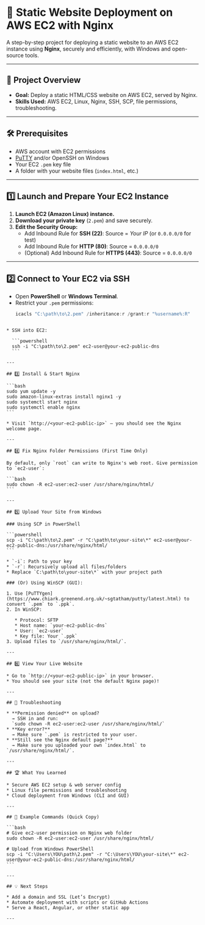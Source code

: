 # 🚀 Static Website Deployment on AWS EC2 with Nginx

A step-by-step project for deploying a static website to an AWS EC2 instance using **Nginx**, securely and efficiently, with Windows and open-source tools.

---

## 📄 Project Overview

- **Goal:** Deploy a static HTML/CSS website on AWS EC2, served by Nginx.
- **Skills Used:** AWS EC2, Linux, Nginx, SSH, SCP, file permissions, troubleshooting.

---

## 🛠️ Prerequisites

- AWS account with EC2 permissions
- [PuTTY](https://www.chiark.greenend.org.uk/~sgtatham/putty/latest.html) and/or OpenSSH on Windows
- Your EC2 `.pem` key file
- A folder with your website files (`index.html`, etc.)

---

## 1️⃣ Launch and Prepare Your EC2 Instance

1. **Launch EC2 (Amazon Linux) instance.**
2. **Download your private key** (`2.pem`) and save securely.
3. **Edit the Security Group:**
   - Add Inbound Rule for **SSH (22)**: Source = _Your IP_ (or `0.0.0.0/0` for test)
   - Add Inbound Rule for **HTTP (80)**: Source = `0.0.0.0/0`
   - (Optional) Add Inbound Rule for **HTTPS (443)**: Source = `0.0.0.0/0`

---

## 2️⃣ Connect to Your EC2 via SSH

- Open **PowerShell** or **Windows Terminal**.
- Restrict your `.pem` permissions:
  ```powershell
  icacls "C:\path\to\2.pem" /inheritance:r /grant:r "%username%:R"
````

* SSH into EC2:

  ```powershell
  ssh -i "C:\path\to\2.pem" ec2-user@your-ec2-public-dns
  ```

---

## 3️⃣ Install & Start Nginx

```bash
sudo yum update -y
sudo amazon-linux-extras install nginx1 -y
sudo systemctl start nginx
sudo systemctl enable nginx
```

* Visit `http://<your-ec2-public-ip>` — you should see the Nginx welcome page.

---

## 4️⃣ Fix Nginx Folder Permissions (First Time Only)

By default, only `root` can write to Nginx's web root. Give permission to `ec2-user`:

```bash
sudo chown -R ec2-user:ec2-user /usr/share/nginx/html/
```

---

## 5️⃣ Upload Your Site from Windows

### Using SCP in PowerShell

```powershell
scp -i "C:\path\to\2.pem" -r "C:\path\to\your-site\*" ec2-user@your-ec2-public-dns:/usr/share/nginx/html/
```

* `-i`: Path to your key
* `-r`: Recursively upload all files/folders
* Replace `C:\path\to\your-site\*` with your project path

### (Or) Using WinSCP (GUI):

1. Use [PuTTYgen](https://www.chiark.greenend.org.uk/~sgtatham/putty/latest.html) to convert `.pem` to `.ppk`.
2. In WinSCP:

   * Protocol: SFTP
   * Host name: `your-ec2-public-dns`
   * User: `ec2-user`
   * Key file: Your `.ppk`
3. Upload files to `/usr/share/nginx/html/`.

---

## 6️⃣ View Your Live Website

* Go to `http://<your-ec2-public-ip>` in your browser.
* You should see your site (not the default Nginx page)!

---

## 🧰 Troubleshooting

* **Permission denied** on upload?
  → SSH in and run:
  `sudo chown -R ec2-user:ec2-user /usr/share/nginx/html/`
* **Key error?**
  → Make sure `.pem` is restricted to your user.
* **Still see the Nginx default page?**
  → Make sure you uploaded your own `index.html` to `/usr/share/nginx/html/`.

---

## 🏆 What You Learned

* Secure AWS EC2 setup & web server config
* Linux file permissions and troubleshooting
* Cloud deployment from Windows (CLI and GUI)

---

## 📝 Example Commands (Quick Copy)

```bash
# Give ec2-user permission on Nginx web folder
sudo chown -R ec2-user:ec2-user /usr/share/nginx/html/

# Upload from Windows PowerShell
scp -i "C:\Users\YOU\path\2.pem" -r "C:\Users\YOU\your-site\*" ec2-user@your-ec2-public-dns:/usr/share/nginx/html/
```

---

## 💡 Next Steps

* Add a domain and SSL (Let’s Encrypt)
* Automate deployment with scripts or GitHub Actions
* Serve a React, Angular, or other static app

---

